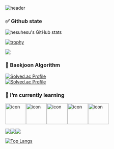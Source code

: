 ![header](https://capsule-render.vercel.app/api?type=waving&color=gradient&height=250&section=header&text=hesuhesu&fontSize=90)

### ✅ Github state

![hesuhesu's GitHub stats](https://github-readme-stats.vercel.app/api?username=hesuhesu&show_icons=true&theme=transparent)

[![trophy](https://github-profile-trophy.vercel.app/?username=hesuhesu&theme=flat&column=7)](https://github.com/hesuhesu/)

![](http://github-profile-summary-cards.vercel.app/api/cards/productive-time?username=hesuhesu&theme=github&utcOffset=9)

<!--
[![hesuhesu's github activity graph](https://github-readme-activity-graph.cyclic.app/graph?username=hesuhesu&bg_color=FAFAFA&color=708090&line=24292e&point=24292e&area=true&custom_title=Contribute%20graph&border=true)](https://github.com/hesuhesu/github-readme-activity-graph)
-->
### 🚩 Baekjoon Algorithm

[![Solved.ac Profile](http://mazassumnida.wtf/api/mini/generate_badge?boj=hesuhesu)](https://solved.ac/hesuhesu)<br/>
[![Solved.ac Profile](http://mazassumnida.wtf/api/generate_badge?boj=hesuhesu)](https://solved.ac/hesuhesu)<br/>

### 🌱 I’m currently learning 

<div style="display: flex; align-items: flex-start;"><img src="https://techstack-generator.vercel.app/python-icon.svg" alt="icon" width="65" height="65" /><img src="https://techstack-generator.vercel.app/java-icon.svg" alt="icon" width="65" height="65" /><img src="https://techstack-generator.vercel.app/js-icon.svg" alt="icon" width="65" height="65" /><img src="https://techstack-generator.vercel.app/mysql-icon.svg" alt="icon" width="65" height="65" /><img src="https://techstack-generator.vercel.app/github-icon.svg" alt="icon" width="65" height="65" /></div>

<img src="https://img.shields.io/badge/C-A8B9CC?style=for-the-badge&logo=C&logoColor=white"><img src="https://img.shields.io/badge/Spring-6DB33F?style=for-the-badge&logo=Spring&logoColor=white"><img src="https://img.shields.io/badge/Jupyter-F37626?style=for-the-badge&logo=Jupyter&logoColor=white">


[![Top Langs](https://github-readme-stats.vercel.app/api/top-langs/?username=hesuhesu&langs_count=8)](https://github.com/hesuhesu/github-readme-stats)

<!--
https://getemoji.com/
-->
